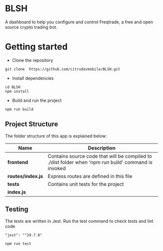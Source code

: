 # BLSH

A dashboard to help you configure and control Freqtrade, a free and open source crypto trading bot.

# Getting started
- Clone the repository
```
git clone  https://github.com/citrudevmobile/BLSH.git
```
- Install dependencies
```
cd BLSH
npm install
```
- Build and run the project
```
npm run build
```
  

## Project Structure
The folder structure of this app is explained below:

| Name | Description |
| ------------------------ | --------------------------------------------------------------------------------------------- | 
| **frontend**             | Contains source code that will be compiled to ./dist folder when 'npm run build' command is invoked
| **routes/index.js**      | Express routes are defined in this file
| **tests**                | Contains unit tests for the project
| **index.js**             | 


## Testing
The tests are written in Jest. Run the test command to check tests and lint code

```
"jest": "^29.7.0"
```
```
npm run test
```



